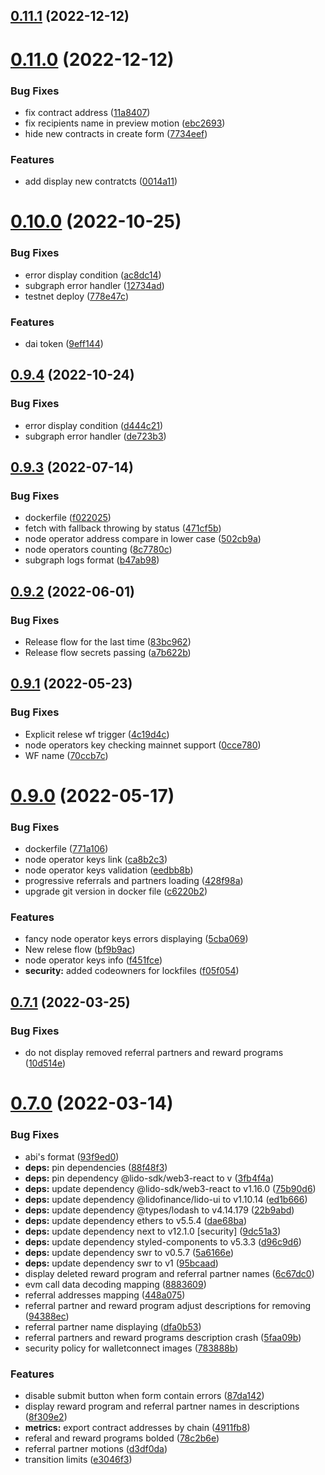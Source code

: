 ## [0.11.1](https://github.com/lidofinance/easy-track-ui/compare/0.11.0...0.11.1) (2022-12-12)



# [0.11.0](https://github.com/lidofinance/easy-track-ui/compare/0.10.0...0.11.0) (2022-12-12)


### Bug Fixes

* fix contract address ([11a8407](https://github.com/lidofinance/easy-track-ui/commit/11a840794853faad530aaa03b396a52d47b40df9))
* fix recipients name in preview motion ([ebc2693](https://github.com/lidofinance/easy-track-ui/commit/ebc2693f8f2427f6cd566868c176aa1a98e747b8))
* hide new contracts in create form ([7734eef](https://github.com/lidofinance/easy-track-ui/commit/7734eefd5dd1459205ce926ab15e913aeb820206))


### Features

* add display new contratcts ([0014a11](https://github.com/lidofinance/easy-track-ui/commit/0014a11714b0e37d707538644f9c9f5529db2efb))



# [0.10.0](https://github.com/lidofinance/easy-track-ui/compare/0.9.4...0.10.0) (2022-10-25)


### Bug Fixes

* error display condition ([ac8dc14](https://github.com/lidofinance/easy-track-ui/commit/ac8dc1497b3b6e3402b00583a0aa947356679329))
* subgraph error handler ([12734ad](https://github.com/lidofinance/easy-track-ui/commit/12734ad12b74d78aff3764c9e24c30e37a0b9138))
* testnet deploy ([778e47c](https://github.com/lidofinance/easy-track-ui/commit/778e47cf73c3b5af09900afcb1ac4ef529585ae4))


### Features

* dai token ([9eff144](https://github.com/lidofinance/easy-track-ui/commit/9eff1440ce1979386c2bdcf5665487db99f5f1c9))



## [0.9.4](https://github.com/lidofinance/easy-track-ui/compare/0.9.3...0.9.4) (2022-10-24)


### Bug Fixes

* error display condition ([d444c21](https://github.com/lidofinance/easy-track-ui/commit/d444c215a29e22494fad961d69dbe62f8a04af48))
* subgraph error handler ([de723b3](https://github.com/lidofinance/easy-track-ui/commit/de723b35636d83c18167c4c87ec122e29274acba))



## [0.9.3](https://github.com/lidofinance/easy-track-ui/compare/0.9.2...0.9.3) (2022-07-14)


### Bug Fixes

* dockerfile ([f022025](https://github.com/lidofinance/easy-track-ui/commit/f02202572b47dbe9cbc6bd03a97cc694716e9564))
* fetch with fallback throwing by status ([471cf5b](https://github.com/lidofinance/easy-track-ui/commit/471cf5b87c5de20832df7c76b55e8511af4518cb))
* node operator address compare in lower case ([502cb9a](https://github.com/lidofinance/easy-track-ui/commit/502cb9ae2a5322eb0274c3ea03566e7893598e01))
* node operators counting ([8c7780c](https://github.com/lidofinance/easy-track-ui/commit/8c7780c8c2e9a4798946e5b8f5c5dd512d85b4d6))
* subgraph logs format ([b47ab98](https://github.com/lidofinance/easy-track-ui/commit/b47ab980f3cdb7120b82587e689095a96bdf09b0))



## [0.9.2](https://github.com/lidofinance/easy-track-ui/compare/0.9.1...0.9.2) (2022-06-01)


### Bug Fixes

* Release flow for the last time ([83bc962](https://github.com/lidofinance/easy-track-ui/commit/83bc962205c0776bb039a4b68befbd660583ee08))
* Release flow secrets passing ([a7b622b](https://github.com/lidofinance/easy-track-ui/commit/a7b622b957ec24b162e8c626ff2dd922f41e9dc5))



## [0.9.1](https://github.com/lidofinance/easy-track-ui/compare/0.9.0...0.9.1) (2022-05-23)


### Bug Fixes

* Explicit relese wf trigger ([4c19d4c](https://github.com/lidofinance/easy-track-ui/commit/4c19d4c78e7f15c7d014c970363f575f6d470996))
* node operators key checking mainnet support ([0cce780](https://github.com/lidofinance/easy-track-ui/commit/0cce780d5487b39859c9a2075a2225955500ca6c))
* WF name ([70ccb7c](https://github.com/lidofinance/easy-track-ui/commit/70ccb7c66e1d66d28e30b3e3038a322047175a39))



# [0.9.0](https://github.com/lidofinance/easy-track-ui/compare/0.7.1...0.9.0) (2022-05-17)


### Bug Fixes

* dockerfile ([771a106](https://github.com/lidofinance/easy-track-ui/commit/771a10668bc11d036bb3a3a28ce857bdc4619409))
* node operator keys link ([ca8b2c3](https://github.com/lidofinance/easy-track-ui/commit/ca8b2c3d0d94cef5f0d9abf0c7616109b768e39b))
* node operator keys validation ([eedbb8b](https://github.com/lidofinance/easy-track-ui/commit/eedbb8b28b3eb2316c8119bbff331c355722e0c2))
* progressive referrals and partners loading ([428f98a](https://github.com/lidofinance/easy-track-ui/commit/428f98a152bacc2f01f2d9f6fd952b0ffd22dc11))
* upgrade git version in docker file ([c6220b2](https://github.com/lidofinance/easy-track-ui/commit/c6220b2be2f220f45ec5a54b1410d1e5b8a6db2a))


### Features

* fancy node operator keys errors displaying ([5cba069](https://github.com/lidofinance/easy-track-ui/commit/5cba069fdc9ed241c87064e3d13d8afd376b7b93))
* New relese flow ([bf9b9ac](https://github.com/lidofinance/easy-track-ui/commit/bf9b9acb44a044a1965d648f0b1444d8fc03a6ca))
* node operator keys info ([f451fce](https://github.com/lidofinance/easy-track-ui/commit/f451fcec35d3f3e08ca122fbe56265df42aa37b1))
* **security:** added codeowners for lockfiles ([f05f054](https://github.com/lidofinance/easy-track-ui/commit/f05f054e602630cf559bf10d1c3527f13cd42f80))



## [0.7.1](https://github.com/lidofinance/easy-track-ui/compare/0.7.0...0.7.1) (2022-03-25)


### Bug Fixes

* do not display removed referral partners and reward programs ([10d514e](https://github.com/lidofinance/easy-track-ui/commit/10d514e90ee97d75d5fa7a94ae10012120e3db91))



# [0.7.0](https://github.com/lidofinance/easy-track-ui/compare/0.6.1...0.7.0) (2022-03-14)


### Bug Fixes

* abi's format ([93f9ed0](https://github.com/lidofinance/easy-track-ui/commit/93f9ed017952bf9e638aed07b6fb2f21e296536f))
* **deps:** pin dependencies ([88f48f3](https://github.com/lidofinance/easy-track-ui/commit/88f48f3d091385407c2160eda8e2d15104bb8c14))
* **deps:** pin dependency @lido-sdk/web3-react to v ([3fb4f4a](https://github.com/lidofinance/easy-track-ui/commit/3fb4f4a0c7a41adcd9234c5e83a5ec06ae5b932e))
* **deps:** update dependency @lido-sdk/web3-react to v1.16.0 ([75b90d6](https://github.com/lidofinance/easy-track-ui/commit/75b90d65d317b6fb91b0e3aeb172a113383b6820))
* **deps:** update dependency @lidofinance/lido-ui to v1.10.14 ([ed1b666](https://github.com/lidofinance/easy-track-ui/commit/ed1b666b9bf11f2e68c99f7b3c75fc84c79d74e6))
* **deps:** update dependency @types/lodash to v4.14.179 ([22b9abd](https://github.com/lidofinance/easy-track-ui/commit/22b9abd56e99499d8a703fb41eaa77d4ff6b4bf7))
* **deps:** update dependency ethers to v5.5.4 ([dae68ba](https://github.com/lidofinance/easy-track-ui/commit/dae68bae75216cc09e73538f88a518caeecb3058))
* **deps:** update dependency next to v12.1.0 [security] ([9dc51a3](https://github.com/lidofinance/easy-track-ui/commit/9dc51a3a0c3210ee047e3103d59fb74b1ce1b8bd))
* **deps:** update dependency styled-components to v5.3.3 ([d96c9d6](https://github.com/lidofinance/easy-track-ui/commit/d96c9d621c2ae4bce302213739262fb0aef8d005))
* **deps:** update dependency swr to v0.5.7 ([5a6166e](https://github.com/lidofinance/easy-track-ui/commit/5a6166e4956404606c58fec07d3e26642ae5f8ca))
* **deps:** update dependency swr to v1 ([95bcaad](https://github.com/lidofinance/easy-track-ui/commit/95bcaad7ab4f9e92a0ab484dbb7acae8ede9edc6))
* display deleted reward program and referral partner names ([6c67dc0](https://github.com/lidofinance/easy-track-ui/commit/6c67dc01de11a415022fc2d88fbe3d989c56cad8))
* evm call data decoding mapping ([8883609](https://github.com/lidofinance/easy-track-ui/commit/8883609ec30be35b2a78c00bb84c035140c364bb))
* referral addresses mapping ([448a075](https://github.com/lidofinance/easy-track-ui/commit/448a075644452771814d9eeea0919c4fc2f1b77d))
* referral partner and reward program adjust descriptions for removing ([94388ec](https://github.com/lidofinance/easy-track-ui/commit/94388ec52442e1214e149d5846976519728b6c20))
* referral partner name displaying ([dfa0b53](https://github.com/lidofinance/easy-track-ui/commit/dfa0b53bfc21de2afac5f9ba2de1d97624494bbc))
* referral partners and reward programs description crash ([5faa09b](https://github.com/lidofinance/easy-track-ui/commit/5faa09bcac7f05a2c91d537182f388ba9f2f2478))
* security policy for walletconnect images ([783888b](https://github.com/lidofinance/easy-track-ui/commit/783888b167c0395315622029eb517afb8b32fc22))


### Features

* disable submit button when form contain errors ([87da142](https://github.com/lidofinance/easy-track-ui/commit/87da142a65d2d3ceb41b4de76dfbf1560e20b828))
* display reward program and referral partner names in descriptions ([8f309e2](https://github.com/lidofinance/easy-track-ui/commit/8f309e212a186cb3ddc027beaa737ddc1996c2ca))
* **metrics:** export contract addresses by chain ([4911fb8](https://github.com/lidofinance/easy-track-ui/commit/4911fb8b95af54adf50a6a23494128205aa45814))
* referal and reward programs bolded ([78c2b6e](https://github.com/lidofinance/easy-track-ui/commit/78c2b6eecc5f5a1478d82724c5817ac7a0ea2c0c))
* referral partner motions ([d3df0da](https://github.com/lidofinance/easy-track-ui/commit/d3df0da89c391f09fc1be26524b309d1165b3c07))
* transition limits ([e3046f3](https://github.com/lidofinance/easy-track-ui/commit/e3046f3e872b1fbdae1481a3786482d0a82ba93f))



